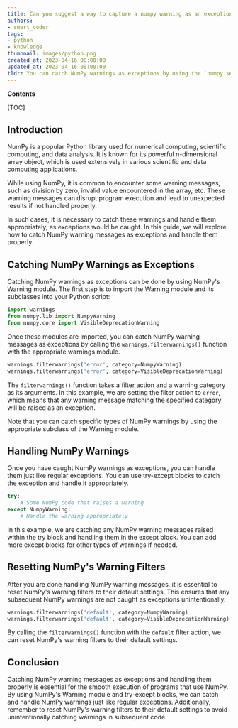 ```yaml
---
title: Can you suggest a way to capture a numpy warning as an exception instead of only for testing purposes?
authors:
- smart_coder
tags:
- python
- knowledge
thumbnail: images/python.png
created_at: 2023-04-16 00:00:00
updated_at: 2023-04-16 00:00:00
tldr: You can catch NumPy warnings as exceptions by using the `numpy.seterr` function with the appropriate `raise` parameter value.
---
```


**Contents**

[TOC]

## Introduction

NumPy is a popular Python library used for numerical computing, scientific computing, and data analysis. It is known for its powerful n-dimensional array object, which is used extensively in various scientific and data computing applications.

While using NumPy, it is common to encounter some warning messages, such as division by zero, invalid value encountered in the array, etc. These warning messages can disrupt program execution and lead to unexpected results if not handled properly.

In such cases, it is necessary to catch these warnings and handle them appropriately, as exceptions would be caught. In this guide, we will explore how to catch NumPy warning messages as exceptions and handle them properly.


## Catching NumPy Warnings as Exceptions

Catching NumPy warnings as exceptions can be done by using NumPy's Warning module. The first step is to import the Warning module and its subclasses into your Python script:

```python
import warnings
from numpy.lib import NumpyWarning
from numpy.core import VisibleDeprecationWarning
```

Once these modules are imported, you can catch NumPy warning messages as exceptions by calling the `warnings.filterwarnings()` function with the appropriate warnings module.

```python
warnings.filterwarnings('error', category=NumpyWarning)
warnings.filterwarnings('error', category=VisibleDeprecationWarning)
```

The `filterwarnings()` function takes a filter action and a warning category as its arguments. In this example, we are setting the filter action to `error`, which means that any warning message matching the specified category will be raised as an exception.

Note that you can catch specific types of NumPy warnings by using the appropriate subclass of the Warning module.

## Handling NumPy Warnings

Once you have caught NumPy warnings as exceptions, you can handle them just like regular exceptions. You can use try-except blocks to catch the exception and handle it appropriately.

```python
try:
    # Some NumPy code that raises a warning
except NumpyWarning:
    # Handle the warning appropriately
```

In this example, we are catching any NumPy warning messages raised within the try block and handling them in the except block. You can add more except blocks for other types of warnings if needed.

## Resetting NumPy's Warning Filters

After you are done handling NumPy warning messages, it is essential to reset NumPy's warning filters to their default settings. This ensures that any subsequent NumPy warnings are not caught as exceptions unintentionally.

```python
warnings.filterwarnings('default', category=NumpyWarning)
warnings.filterwarnings('default', category=VisibleDeprecationWarning)
```

By calling the `filterwarnings()` function with the `default` filter action, we can reset NumPy's warning filters to their default settings.

## Conclusion

Catching NumPy warning messages as exceptions and handling them properly is essential for the smooth execution of programs that use NumPy. By using NumPy's Warning module and try-except blocks, we can catch and handle NumPy warnings just like regular exceptions. Additionally, remember to reset NumPy's warning filters to their default settings to avoid unintentionally catching warnings in subsequent code.
